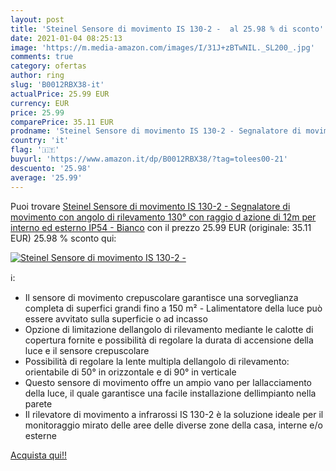 ```yaml
---
layout: post
title: 'Steinel Sensore di movimento IS 130-2 -  al 25.98 % di sconto'
date: 2021-01-04 08:25:13
image: 'https://m.media-amazon.com/images/I/31J+zBTwNIL._SL200_.jpg'
comments: true
category: ofertas
author: ring
slug: 'B0012RBX38-it'
actualPrice: 25.99 EUR
currency: EUR
price: 25.99
comparePrice: 35.11 EUR
prodname: 'Steinel Sensore di movimento IS 130-2 - Segnalatore di movimento con angolo di rilevamento 130°  con raggio d azione di 12m  per interno ed esterno  IP54 - Bianco'
country: 'it'
flag: '🇮🇹'
buyurl: 'https://www.amazon.it/dp/B0012RBX38/?tag=tolees00-21'
descuento: '25.98'
average: '25.99'
---
```


Puoi trovare [Steinel Sensore di movimento IS 130-2 - Segnalatore di movimento con angolo di rilevamento 130°  con raggio d azione di 12m  per interno ed esterno  IP54 - Bianco](https://www.amazon.it/dp/B0012RBX38/?tag=tolees00-21) con il prezzo 25.99 EUR (originale: 35.11 EUR) 25.98 % sconto qui:

[![Steinel Sensore di movimento IS 130-2 - ](https://m.media-amazon.com/images/I/31J+zBTwNIL._SL200_.jpg)](https://www.amazon.it/dp/B0012RBX38/?tag=tolees00-21)

ℹ️:

- Il sensore di movimento crepuscolare garantisce una sorveglianza completa di superfici grandi fino a 150 m² - Lalimentatore della luce può essere avvitato sulla superficie o ad incasso
- Opzione di limitazione dellangolo di rilevamento mediante le calotte di copertura fornite e possibilità di regolare la durata di accensione della luce e il sensore crepuscolare
- Possibilità di regolare la lente multipla dellangolo di rilevamento: orientabile di 50° in orizzontale e di 90° in verticale
- Questo sensore di movimento offre un ampio vano per lallacciamento della luce, il quale garantisce una facile installazione dellimpianto nella parete
- Il rilevatore di movimento a infrarossi IS 130-2 è la soluzione ideale per il monitoraggio mirato delle aree delle diverse zone della casa, interne e/o esterne

[Acquista qui!!](https://www.amazon.it/dp/B0012RBX38/?tag=tolees00-21)
